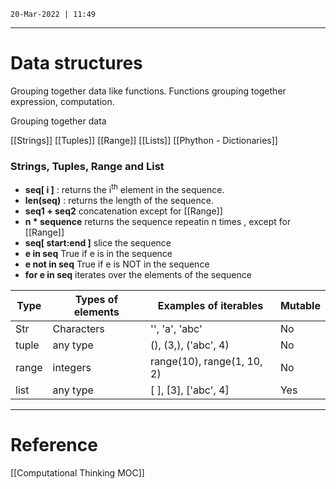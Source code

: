 `20-Mar-2022 | 11:49`

---
# Data structures

Grouping together data like functions. Functions grouping together expression, computation. 

Grouping together data

[[Strings]]
[[Tuples]] 
[[Range]]
[[Lists]]
[[Phython - Dictionaries]]

### Strings, Tuples, Range and List
- **seq[ i ]** : returns the i<sup>th</sup> element in the sequence.
- **len(seq)** : returns the length of the sequence.
- **seq1 + seq2** concatenation except for [[Range]]
- **n \* sequence** returns the sequence repeatin n times , except for [[Range]]
- **seq[ start:end ]** slice the sequence
- **e in seq** True if e is in the sequence
- **e not in seq** True if e is NOT in the sequence
- **for e in seq** iterates over the elements of the sequence


| **Type**| **Types of elements**| **Examples of iterables** | **Mutable** |
|-----|------------------|-----------------------|---------|
| Str |    Characters    | '', 'a', 'abc'        |   No    |
| tuple |    any type    | (), (3,), ('abc', 4)  |   No    |
 |  range | integers | range(10), range(1, 10, 2) | No |
 | list | any type | [ ], [3],  ['abc', 4]       | Yes |








---
# Reference

[[Computational Thinking MOC]]